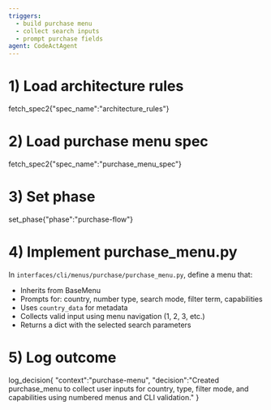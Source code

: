 ```yaml
---
triggers:
  - build purchase menu
  - collect search inputs
  - prompt purchase fields
agent: CodeActAgent
---
```


# 1) Load architecture rules
fetch_spec2{"spec_name":"architecture_rules"}

# 2) Load purchase menu spec
fetch_spec2{"spec_name":"purchase_menu_spec"}

# 3) Set phase
set_phase{"phase":"purchase-flow"}

# 4) Implement purchase_menu.py
In `interfaces/cli/menus/purchase/purchase_menu.py`, define a menu that:
- Inherits from BaseMenu
- Prompts for: country, number type, search mode, filter term, capabilities
- Uses `country_data` for metadata
- Collects valid input using menu navigation (1, 2, 3, etc.)
- Returns a dict with the selected search parameters

# 5) Log outcome
log_decision{
  "context":"purchase-menu",
  "decision":"Created purchase_menu to collect user inputs for country, type, filter mode, and capabilities using numbered menus and CLI validation."
}
